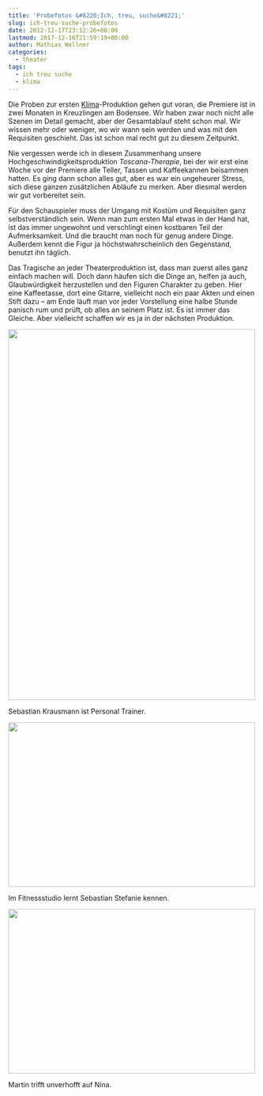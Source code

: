 ```yaml
---
title: 'Probefotos &#8220;Ich, treu, suche&#8221;'
slug: ich-treu-suche-probefotos
date: 2012-12-17T23:12:26+00:00
lastmod: 2017-12-16T21:59:19+00:00
author: Mathias Wellner
categories:
  - theater
tags:
  - ich treu suche
  - klima
---
```

Die Proben zur ersten [Klima](http://www.klima-das-theater.ch)-Produktion gehen gut voran, die Premiere ist in zwei Monaten in Kreuzlingen am Bodensee. Wir haben zwar noch nicht alle Szenen im Detail gemacht, aber der Gesamtablauf steht schon mal. Wir wissen mehr oder weniger, wo wir wann sein werden und was mit den Requisiten geschieht. Das ist schon mal recht gut zu diesem Zeitpunkt. 

Nie vergessen werde ich in diesem Zusammenhang unsere Hochgeschwindigkeitsproduktion _Toscana-Therapie_, bei der wir erst eine Woche vor der Premiere alle Teller, Tassen und Kaffeekannen beisammen hatten. Es ging dann schon alles gut, aber es war ein ungeheurer Stress, sich diese ganzen zusätzlichen Abläufe zu merken. Aber diesmal werden wir gut vorbereitet sein. 

Für den Schauspieler muss der Umgang mit Kostüm und Requisiten ganz selbstverständlich sein. Wenn man zum ersten Mal etwas in der Hand hat, ist das immer ungewohnt und verschlingt einen kostbaren Teil der Aufmerksamkeit. Und die braucht man noch für genug andere Dinge. Außerdem kennt die Figur ja höchstwahrscheinlich den Gegenstand, benutzt ihn täglich. 

Das Tragische an jeder Theaterproduktion ist, dass man zuerst alles ganz einfach machen will. Doch dann häufen sich die Dinge an, helfen ja auch, Glaubwürdigkeit herzustellen und den Figuren Charakter zu geben. Hier eine Kaffeetasse, dort eine Gitarre, vielleicht noch ein paar Akten und einen Stift dazu &ndash; am Ende läuft man vor jeder Vorstellung eine halbe Stunde panisch rum und prüft, ob alles an seinem Platz ist. Es ist immer das Gleiche. Aber vielleicht schaffen wir es ja in der nächsten Produktion.

<div style="width: 510px" class="wp-caption aligncenter">
  <img src="https://lh4.googleusercontent.com/-nK8hXrPmoAY/UM-DewetUlI/AAAAAAAAA3Y/GY5evButsW8/s800/Probe_18_w500.jpg" height="751" width="500" />
  
  <p class="wp-caption-text">
    Sebastian Krausmann ist Personal Trainer.<br />
  </p>
</div>

<div style="width: 510px" class="wp-caption aligncenter">
  <img src="https://lh6.googleusercontent.com/-bPRy_zvhADQ/UM-EHZvhWZI/AAAAAAAAA3o/e-cB5fr8Cq4/s800/Probe_30_w500.jpg" height="333" width="500" />
  
  <p class="wp-caption-text">
    Im Fitnessstudio lernt Sebastian Stefanie kennen.<br />
  </p>
</div>

<div style="width: 510px" class="wp-caption aligncenter">
  <img src="https://lh4.googleusercontent.com/-sD2Qv9xnjdw/UM-Ej7_Nb2I/AAAAAAAAA3w/B9gtkurileU/s800/Probe_75_w500.jpg" height="333" width="500" />
  
  <p class="wp-caption-text">
    Martin trifft unverhofft auf Nina.<br />
  </p>
</div>